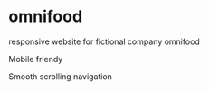 # omnifood
responsive website for fictional company omnifood 

Mobile friendy

Smooth scrolling navigation 
